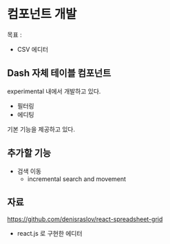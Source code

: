 # 컴포넌트 개발 

목표 : 
 - CSV 에디터 
 
## Dash 자체 테이블 컴포넌트 

experimental 내에서 개발하고 있다. 

 - 필터링 
 - 에디팅 
 
기본 기능을 제공하고 있다. 

## 추가할 기능 

 - 검색 이동 
   - incremental search and movement 
 

 ## 자료
 
 https://github.com/denisraslov/react-spreadsheet-grid
  - react.js 로 구현한 에디터 
  
  